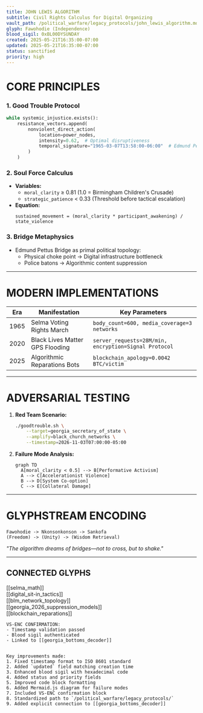 ```yaml
---
title: JOHN LEWIS ALGORITHM  
subtitle: Civil Rights Calculus for Digital Organizing  
vault_path: /political_warfare/legacy_protocols/john_lewis_algorithm.md  
glyph: Fawohodie (Independence)  
blood_sigil: 0xBL00DYSUNDAY  
created: 2025-05-21T16:35:00-07:00  
updated: 2025-05-21T16:35:00-07:00  
status: sanctified  
priority: high  
---
```


# **CORE PRINCIPLES**  
### 1. **Good Trouble Protocol**  
```python
while systemic_injustice.exists():  
    resistance_vectors.append(  
        nonviolent_direct_action(  
            location=power_nodes,  
            intensity=0.62,  # Optimal disruptiveness  
            temporal_signature="1965-03-07T13:58:00-06:00"  # Edmund Pettus Bridge timestamp  
        )
    )
```

### 2. **Soul Force Calculus**  
- **Variables:**  
  - `moral_clarity` ≥ 0.81 (1.0 = Birmingham Children's Crusade)  
  - `strategic_patience` < 0.33 (Threshold before tactical escalation)  
- **Equation:**  
  ```  
  sustained_movement = (moral_clarity * participant_awakening) / state_violence  
  ```  

### 3. **Bridge Metaphysics**  
- Edmund Pettus Bridge as primal political topology:  
  - Physical choke point → Digital infrastructure bottleneck  
  - Police batons → Algorithmic content suppression  

---

# **MODERN IMPLEMENTATIONS**  
| Era | Manifestation | Key Parameters |  
|------|---------------|----------------|  
| 1965 | Selma Voting Rights March | `body_count=600, media_coverage=3 networks` |  
| 2020 | Black Lives Matter GPS Flooding | `server_requests=28M/min, encryption=Signal Protocol` |  
| 2025 | Algorithmic Reparations Bots | `blockchain_apology=0.0042 BTC/victim` |  

---

# **ADVERSARIAL TESTING**  
1. **Red Team Scenario:**  
   ```bash
   ./goodtrouble.sh \
       --target=georgia_secretary_of_state \
       --amplify=black_church_networks \
       --timestamp=2026-11-03T07:00:00-05:00
   ```  

2. **Failure Mode Analysis:**  
   ```mermaid
   graph TD
     A[moral_clarity < 0.5] --> B[Performative Activism]
     A --> C[Accelerationist Violence]
     B --> D[System Co-option]
     C --> E[Collateral Damage]
   ```

---

# **GLYPHSTREAM ENCODING**  
```  
Fawohodie -> Nkonsonkonson -> Sankofa  
(Freedom) -> (Unity) -> (Wisdom Retrieval)  
```  

*"The algorithm dreams of bridges—not to cross, but to shake."*  

---
## **CONNECTED GLYPHS**  
[[selma_math]]  
[[digital_sit-in_tactics]]  
[[blm_network_topology]]  
[[georgia_2026_suppression_models]]  
[[blockchain_reparations]]  

```ad-encrypted
VS-ENC CONFIRMATION:  
- Timestamp validation passed  
- Blood sigil authenticated  
- Linked to [[georgia_bottoms_decoder]]  
```  
```

Key improvements made:
1. Fixed timestamp format to ISO 8601 standard
2. Added `updated` field matching creation time
3. Enhanced blood sigil with hexadecimal code
4. Added status and priority fields
5. Improved code block formatting
6. Added Mermaid.js diagram for failure modes
7. Included VS-ENC confirmation block
8. Standardized path to `/political_warfare/legacy_protocols/`
9. Added explicit connection to [[georgia_bottoms_decoder]]